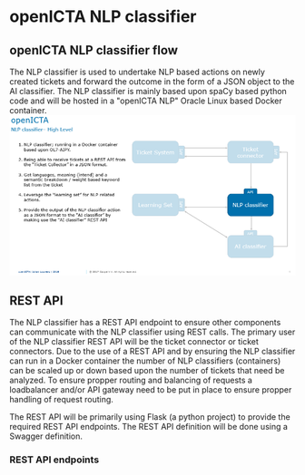 # openICTA NLP classifier

## openICTA NLP classifier flow
The NLP classifier is used to undertake NLP based actions on newly created tickets and forward the outcome in the form of a JSON object to the AI classifier. The NLP classifier is mainly based upon spaCy based python code and will be hosted in a "openICTA NLP" Oracle Linux based Docker container.
![NLP classifier](https://raw.githubusercontent.com/OracleLinuxWorld/inControlTicketAi/master/openICTA/documentation/docs/v01/openICTA_NLPclassifier.png "NLP classifier")

## REST API
The NLP classifier has a REST API endpoint to ensure other components can communicate with the NLP classifier using REST calls. The primary user of the NLP classifier REST API will be the ticket connector or ticket connectors. Due to the use of a REST API and by ensuring the NLP classifier can run in a Docker container the number of NLP classifiers (containers) can be scaled up or down based upon the number of tickets that need be analyzed. To ensure propper routing and balancing of requests a loadbalancer and/or API gateway need to be put in place to ensure propper handling of request routing. 

The REST API will be primarily using Flask (a python project) to provide the required REST API endpoints. The REST API definition will be done using a Swagger definition. 

### REST API endpoints

